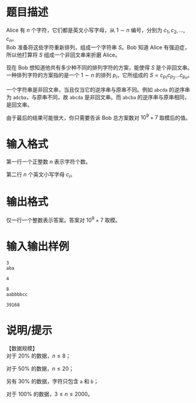 # 题目描述

Alice 有 $n$ 个字符，它们都是英文小写字母，从 $1 \sim n$ 编号，分别为 $c_1,c_2, \dots , c_n$。  
Bob 准备将这些字符重新排列，组成一个字符串 $S$。Bob 知道 Alice 有强迫症，所以他打算将 $S$ 组成一个非回文串来折磨 Alice。  

现在 Bob 想知道他共有多少种不同的排列字符的方案，能使得 $S$ 是个非回文串。一种排列字符的方案指的是一个 $1 \sim n$ 的排列 $p_i$，它所组成的 $S = c_{p_1}c_{p_2} \dots c_{p_n}$。

一个字符串是非回文串，当且仅当它的逆序串与原串不同。例如 `abcda` 的逆序串为 `adcba`，与原串不同，故 `abcda` 是非回文串。而 `abcba` 的逆序串与原串相同，是回文串。

由于最后的结果可能很大，你只需要告诉 Bob 总方案数对 $10^9+7$ 取模后的值。

# 输入格式

第一行一个正整数 $n$ 表示字符个数。

第二行 $n$ 个英文小写字母 $c_i$。

# 输出格式

仅一行一个整数表示答案。答案对 $10^9+7$ 取模。

# 输入输出样例

```input1
3
aba
```

```output1
4
```

```input2
8
aabbbbcc
```

```output2
39168
```

# 说明/提示

【数据规模】  
对于 $20\%$ 的数据，$n \le 8$；

对于 $50\%$ 的数据，$n \le 20$；

另有 $30\%$ 的数据，字符只包含 `a` 和 `b`；

对于 $100\%$ 的数据，$3 \le n \le 2000$。
